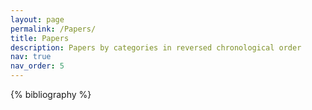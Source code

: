 ```yaml
---
layout: page
permalink: /Papers/
title: Papers
description: Papers by categories in reversed chronological order
nav: true
nav_order: 5
---
```


<!-- _pages/publications.md -->

<!-- Bibsearch Feature -->

<!-- {% include bib_search.liquid %} -->

<div class="Papers">

{% bibliography %}

</div>
